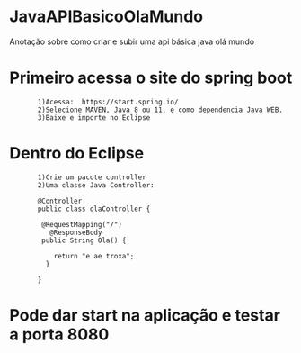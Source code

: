 # JavaAPIBasicoOlaMundo
Anotação sobre como criar e subir uma api básica java olá mundo

# Primeiro acessa o site do spring boot
           1)Acessa:  https://start.spring.io/
           2)Selecione MAVEN, Java 8 ou 11, e como dependencia Java WEB.
           3)Baixe e importe no Eclipse
           
# Dentro do Eclipse
           1)Crie um pacote controller
           2)Uma classe Java Controller:
           
           @Controller
           public class olaController {
	
           	@RequestMapping("/")
	          @ResponseBody 
           	public String Ola() {
		
		       return "e ae troxa";
	         }

           }
# Pode dar start na aplicação e testar a porta 8080
         
